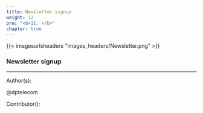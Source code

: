```yaml
---
title: Newsletter signup
weight: 12
pre: "<b>11. </b>"
chapter: true
---
```

{{< imagesurlsheaders "images_headers/Newsletter.png"  >}}


### Newsletter signup


<script type="text/javascript" src="//downloads.mailchimp.com/js/signup-forms/popup/unique-methods/embed.js" data-dojo-config="usePlainJson: true, isDebug: false"></script><script type="text/javascript">window.dojoRequire(["mojo/signup-forms/Loader"], function(L) { L.start({"baseUrl":"mc.us19.list-manage.com","uuid":"82b73156e22b2dcf88fb46c98","lid":"2c529ef6b9","uniqueMethods":true}) })</script>




---
Author(s):

@dptelecom

Contributor():
